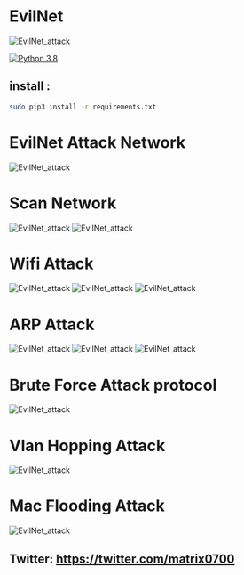 # EvilNet

![EvilNet_attack](https://en.bloggif.com/tmp/b7842ddc57e867cf5a7f5332623d39e1/text.gif)

[![Python 3.8](https://img.shields.io/badge/Python-3.8-blue.svg)](http://www.python.org/download/)


## install :
```bash
sudo pip3 install -r requirements.txt
```
# EvilNet Attack Network 
![EvilNet_attack](https://raw.githubusercontent.com/Matrix07ksa/EvilNet/master/evilnet/1.png)

# Scan Network 
![EvilNet_attack](https://raw.githubusercontent.com/Matrix07ksa/EvilNet/master/evilnet/2.png)
![EvilNet_attack](https://github.com/Matrix07ksa/EvilNet/blob/master/evilnet/9.png?raw=true)

# Wifi Attack 
![EvilNet_attack](https://github.com/Matrix07ksa/EvilNet/blob/master/evilnet/12.png?raw=true)
![EvilNet_attack](https://github.com/Matrix07ksa/EvilNet/blob/master/evilnet/3.png?raw=true)
![EvilNet_attack](https://github.com/Matrix07ksa/EvilNet/blob/master/evilnet/8.png?raw=true)

# ARP Attack 
![EvilNet_attack](https://github.com/Matrix07ksa/EvilNet/blob/master/evilnet/4.png?raw=true)
![EvilNet_attack](https://github.com/Matrix07ksa/EvilNet/blob/master/evilnet/10.png?raw=true)
![EvilNet_attack](https://github.com/Matrix07ksa/EvilNet/blob/master/evilnet/11.png?raw=true)

# Brute Force  Attack protocol
![EvilNet_attack](https://github.com/Matrix07ksa/EvilNet/blob/master/evilnet/5.png?raw=true)

# Vlan Hopping Attack 
![EvilNet_attack](https://github.com/Matrix07ksa/EvilNet/blob/master/evilnet/6.png?raw=true)
# Mac  Flooding  Attack 
![EvilNet_attack](https://github.com/Matrix07ksa/EvilNet/blob/master/evilnet/7.png?raw=true)


## Twitter: https://twitter.com/matrix0700


